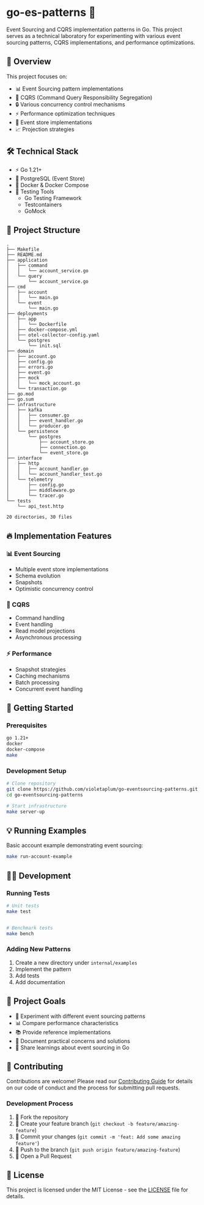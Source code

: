 # go-es-patterns 🧪

Event Sourcing and CQRS implementation patterns in Go. This project serves as a technical laboratory for experimenting with various event sourcing patterns, CQRS implementations, and performance optimizations.

## 🎯 Overview

This project focuses on:
- 📊 Event Sourcing pattern implementations
- 🔄 CQRS (Command Query Responsibility Segregation)
- 🔒 Various concurrency control mechanisms
- ⚡ Performance optimization techniques
- 💾 Event store implementations
- 📈 Projection strategies

## 🛠 Technical Stack

- ⚡ Go 1.21+
- 🐘 PostgreSQL (Event Store)
- 🐳 Docker & Docker Compose
- 🧪 Testing Tools
    - Go Testing Framework
    - Testcontainers
    - GoMock

## 📁 Project Structure

```
.
├── Makefile
├── README.md
├── application
│   ├── command
│   │   └── account_service.go
│   └── query
│       └── account_service.go
├── cmd
│   ├── account
│   │   └── main.go
│   └── event
│       └── main.go
├── deployments
│   ├── app
│   │   └── Dockerfile
│   ├── docker-compose.yml
│   ├── otel-collector-config.yaml
│   └── postgres
│       └── init.sql
├── domain
│   ├── account.go
│   ├── config.go
│   ├── errors.go
│   ├── event.go
│   ├── mock
│   │   └── mock_account.go
│   └── transaction.go
├── go.mod
├── go.sum
├── infrastructure
│   ├── kafka
│   │   ├── consumer.go
│   │   ├── event_handler.go
│   │   └── producer.go
│   └── persistence
│       └── postgres
│           ├── account_store.go
│           ├── connection.go
│           └── event_store.go
├── interface
│   ├── http
│   │   ├── account_handler.go
│   │   └── account_handler_test.go
│   └── telemetry
│       ├── config.go
│       ├── middleware.go
│       └── tracer.go
└── tests
    └── api_test.http

20 directories, 30 files
```

## 🔥 Implementation Features

### 📊 Event Sourcing
- Multiple event store implementations
- Schema evolution
- Snapshots
- Optimistic concurrency control

### 🔄 CQRS
- Command handling
- Event handling
- Read model projections
- Asynchronous processing

### ⚡ Performance
- Snapshot strategies
- Caching mechanisms
- Batch processing
- Concurrent event handling

## 🚀 Getting Started

### Prerequisites
```bash
go 1.21+
docker
docker-compose
make
```

### Development Setup
```bash
# Clone repository
git clone https://github.com/violetaplum/go-eventsourcing-patterns.git
cd go-eventsourcing-patterns

# Start infrastructure
make server-up
```

## 💡 Running Examples

Basic account example demonstrating event sourcing:
```bash
make run-account-example
```

## 👨‍💻 Development

### Running Tests
```bash
# Unit tests
make test


# Benchmark tests
make bench
```

### Adding New Patterns

1. Create a new directory under `internal/examples`
2. Implement the pattern
3. Add tests
4. Add documentation

[//]: # (5. Add benchmarks if applicable)

## 🎯 Project Goals

- 🧪 Experiment with different event sourcing patterns
- 📊 Compare performance characteristics
- 📚 Provide reference implementations
- 📝 Document practical concerns and solutions
- 🤝 Share learnings about event sourcing in Go

## 🤝 Contributing

Contributions are welcome! Please read our [Contributing Guide](CONTRIBUTING.md) for details on our code of conduct and the process for submitting pull requests.

### Development Process
1. 🔱 Fork the repository
2. 🌿 Create your feature branch (`git checkout -b feature/amazing-feature`)
3. 💾 Commit your changes (`git commit -m 'feat: Add some amazing feature'`)
4. 🚀 Push to the branch (`git push origin feature/amazing-feature`)
5. 🎉 Open a Pull Request

## 📝 License

This project is licensed under the MIT License - see the [LICENSE](LICENSE) file for details.
